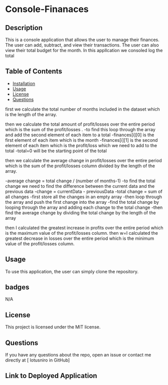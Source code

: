 # Console-Finanaces

## Description
This is a console application that allows the user to manage their finances. The user can add, subtract, and view their transactions. The user can also view their total budget for the month.
In this applIcation we consoled log the total
## Table of Contents
* [Installation](#installation)
* [Usage](#usage)
* [License](#license)
* [Questions](#questions)

first we calculate the total number of months included in the dataset which is the length of the array.


then we calculate the total amount of profit/losses over the entire period which is the sum of the profit/losses .
-to find this loop through the array and add the second element of each item to a total
-finances[i][0] is the first element of each item which is the month
-finances[i][1] is the second element of each item which is the profit/loss which we need to add to the total
-total=0 will be the starting point of the total





then we calculate the average change in profit/losses over the entire period which is the sum of the profit/losses column divided by the length of the array.

-average change = total change / (number of months-1)
-to find the total change we need to find the difference between the current data and the previous data
-change = currentData - previousData
-total change = sum of all changes
-first store all the changes in an empty array
-then loop through the array and push the first change into the array
-find the total change by looping through the array and adding each change to the total change
-then find the average change by dividing the total change by the length of the array





then I calculated the greatest increase in profits over the entire period which is the maximum value of the profit/losses column.
then w=I calculated the greatest decrease in losses over the entire period which is the minimum value of the profit/losses column.




## Usage
To use this application, the user can simply clone the repository. 

## badges
N/A

## License
This project is licensed under the MIT license.

## Questions
If you have any questions about the repo, open an issue or contact me directly at [
lotusniro in GitHub]


## Link to Deployed Application
